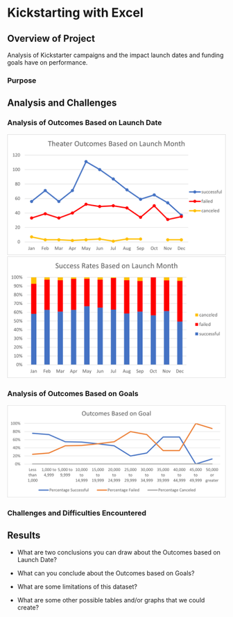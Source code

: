 # Kickstarting with Excel

## Overview of Project
Analysis of Kickstarter campaigns and the impact launch dates and funding goals have on performance. 
### Purpose

## Analysis and Challenges

### Analysis of Outcomes Based on Launch Date
![](Resources/Theater_Outcomes_vs_Launch.png)
![](Resources/Success_Rates_Based_on_Launch_Date.png)
### Analysis of Outcomes Based on Goals
![](Resources/Outcomes_vs_Goals.png)

### Challenges and Difficulties Encountered

## Results

- What are two conclusions you can draw about the Outcomes based on Launch Date?

- What can you conclude about the Outcomes based on Goals?

- What are some limitations of this dataset?

- What are some other possible tables and/or graphs that we could create?
